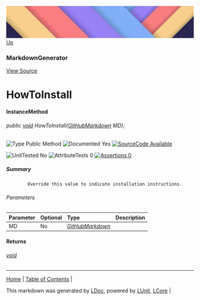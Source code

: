 ![](../Content/LDoc-banner-small.png "")
[Up](MarkdownGenerator.md)
### MarkdownGenerator
[View Source](../Markdown/MarkdownGenerator.cs)
# HowToInstall
#### InstanceMethod
###### public <a href="https://www.google.com/#q=C%23+System.void" alt="Search for 'System.void'" target="_blank">void</a> HowToInstall(_[GitHubMarkdown](GitHubMarkdown.md)_ MD);

![Type Public Method](http://b.repl.ca/v1/Type-Public%20Method-lightgrey.png "") ![Documented Yes](http://b.repl.ca/v1/Documented-Yes-brightgreen.png "") [![SourceCode Available](http://b.repl.ca/v1/SourceCode-Available-brightgreen.png "")](../Markdown/MarkdownGenerator.cs#L55)

![UnitTested No](http://b.repl.ca/v1/UnitTested-No-lightgrey.png "") ![AttributeTests 0](http://b.repl.ca/v1/AttributeTests-0-lightgrey.png "") [![Assertions 0](http://b.repl.ca/v1/Assertions-0-lightgrey.png "")](../Markdown/MarkdownGenerator.cs)
##### Summary

            Override this value to indicate installation instructions.
            
###### Parameters

Parameter | Optional | Type | Description
:---  | :---  | :---  | :--- 
MD | No | _[GitHubMarkdown](GitHubMarkdown.md)_ | 

#### Returns
###### <a href="https://www.google.com/#q=C%23+System.void" alt="Search for 'System.void'" target="_blank">void</a>
---

[Home](../../README.md) | [Table of Contents](../../TableOfContents.md) | 


This markdown was generated by [LDoc](https://github.com/CodeSingularity/LDoc), powered by [LUnit](https://github.com/CodeSingularity/LUnit), [LCore](https://github.com/CodeSingularity/LCore) | 

